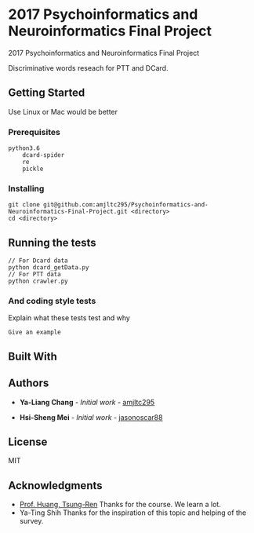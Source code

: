 # 2017 Psychoinformatics and Neuroinformatics Final Project

2017 Psychoinformatics and Neuroinformatics Final Project

Discriminative words reseach for PTT and DCard.


## Getting Started

Use Linux or Mac would be better

### Prerequisites

```
python3.6
    dcard-spider
    re
    pickle
```


### Installing

```
git clone git@github.com:amjltc295/Psychoinformatics-and-Neuroinformatics-Final-Project.git <directory>
cd <directory>
```

## Running the tests

```
// For Dcard data
python dcard_getData.py
// For PTT data
python crawler.py
```

### And coding style tests

Explain what these tests test and why

```
Give an example
```

## Built With


## Authors

* **Ya-Liang Chang** - *Initial work* - [amjltc295](https://github.com/amjltc295)

* **Hsi-Sheng Mei** - *Initial work* - [jasonoscar88](https://github.com/jasonoscar88)

## License

MIT

## Acknowledgments

* [Prof. Huang, Tsung-Ren](http://www.psy.ntu.edu.tw/index.php/members/faculty/fulltime-faculty/302-huang-tsung-ren)  Thanks for the course. We learn a lot.
* Ya-Ting Shih  Thanks for the inspiration of this topic and helping of the survey.
